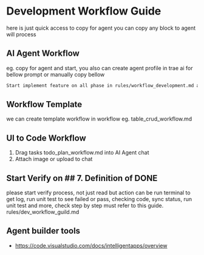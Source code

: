 # Development Workflow Guide

here is just quick access to copy for agent you can copy any block to agent will process

## AI Agent Workflow

eg. copy for agent and start, you also can create agent profile in trae ai for bellow prompt or manually copy bellow

```md
Start implement feature on all phase in rules/workflow_development.md and rules/project_feature_status.md include coding, testing, verify Done base on 7. Definition of DONE see more in rules/workflow_development.md
```

## Workflow Template

we can create template workflow in workflow eg. table_crud_workflow.md

## UI to Code Workflow

1. Drag tasks todo_plan_workflow.md into AI Agent chat
2. Attach image or upload to chat

## Start Verify on ## 7. Definition of DONE

please start verify process, not just read but action can be run terminal to get log, run unit test to see failed or pass, checking code, sync status, run unit test and more, check step by step must refer to this guide. rules/dev_workflow_guild.md

## Agent builder tools

- <https://code.visualstudio.com/docs/intelligentapps/overview>

